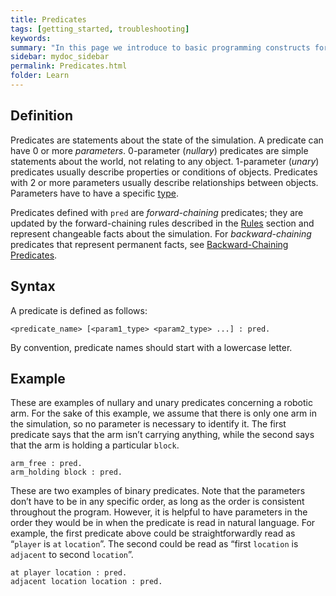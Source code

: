 ```yaml
---
title: Predicates
tags: [getting_started, troubleshooting]
keywords:
summary: "In this page we introduce to basic programming constructs for ceptre language - Predicates"
sidebar: mydoc_sidebar
permalink: Predicates.html
folder: Learn
---
```


## Definition

Predicates are statements about the state of the simulation. A predicate can have 0 or more 
*parameters*. 0-parameter (*nullary*) predicates are simple statements about the world, not 
relating to any object. 1-parameter (*unary*) predicates usually describe properties or conditions 
of objects. Predicates with 2 or more parameters usually describe relationships between objects. 
Parameters have to have a specific [type](TypesAndTerms.html).

Predicates defined with `pred` are *forward-chaining* predicates; they are updated by the 
forward-chaining rules described in the [Rules](Rules.html) section and represent changeable facts 
about the simulation. For *backward-chaining* predicates that represent permanent facts, see 
[Backward-Chaining Predicates](BackwardChaining.html).

## Syntax

A predicate is defined as follows:
```
<predicate_name> [<param1_type> <param2_type> ...] : pred.
```
By convention, predicate names should start with a lowercase letter.

## Example

These are examples of nullary and unary predicates concerning a robotic arm. For the sake of this 
example, we assume that there is only one arm in the simulation, so no parameter is necessary to 
identify it. The first predicate says that the arm isn’t carrying anything, while the second says 
that the arm is holding a particular `block`.
```
arm_free : pred.
arm_holding block : pred.
```

These are two examples of binary predicates. Note that the parameters don’t have to be in any 
specific order, as long as the order is consistent throughout the program. However, it is helpful to 
have parameters in the order they would be in when the predicate is read in natural language. For 
example, the first predicate above could be straightforwardly read as “`player` is `at` `location`”. 
The second could be read as “first `location` is `adjacent` to second `location`”.
```
at player location : pred.
adjacent location location : pred.
```
